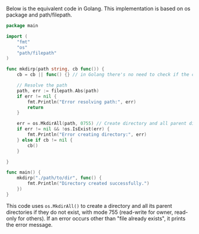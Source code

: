 Below is the equivalent code in Golang. This implementation is based on os package and path/filepath.

```go
package main

import (
	"fmt"
	"os"
	"path/filepath"
)

func mkdirp(path string, cb func()) {
	cb = cb || func() {} // in Golang there's no need to check if the callback is nil

	// Resolve the path
	path, err := filepath.Abs(path)
	if err != nil {
		fmt.Println("Error resolving path:", err)
		return
	}

	err = os.MkdirAll(path, 0755) // Create directory and all parent directories, with mode 755
	if err != nil && !os.IsExist(err) {
		fmt.Println("Error creating directory:", err)
	} else if cb != nil {
		cb()
	}

}

func main() {
	mkdirp("./path/to/dir", func() {
		fmt.Println("Directory created successfully.")
	})
}
```

This code uses `os.MkdirAll()` to create a directory and all its parent directories if they do not exist, with mode 755 (read-write for owner, read-only for others). If an error occurs other than "file already exists", it prints the error message.
